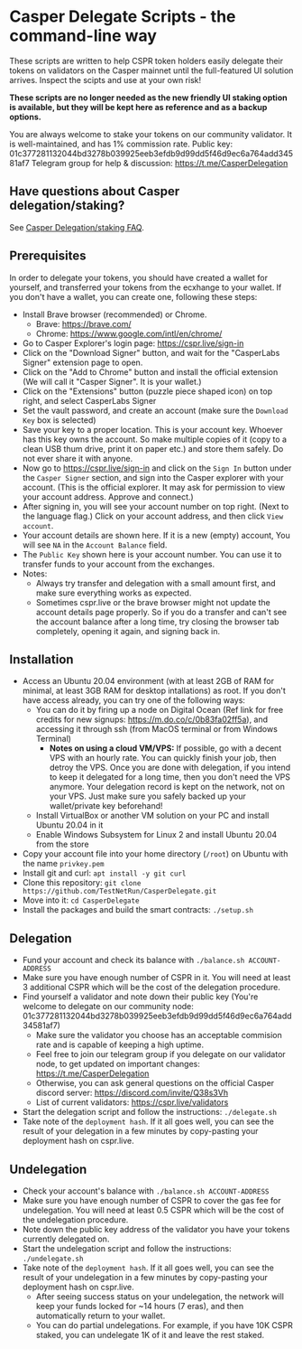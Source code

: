 # Casper Delegate Scripts - the command-line way

These scripts are written to help CSPR token holders easily delegate their tokens on validators on the Casper mainnet until the full-featured UI solution arrives. Inspect the scipts and use at your own risk!

**These scripts are no longer needed as the new friendly UI staking option is available, but they will be kept here as reference and as a backup options.**

You are always welcome to stake your tokens on our community validator. It is well-maintained, and has 1% commission rate.
Public key: 01c377281132044bd3278b039925eeb3efdb9d99dd5f46d9ec6a764add34581af7
Telegram group for help & discussion: https://t.me/CasperDelegation

## Have questions about Casper delegation/staking?
See [Casper Delegation/staking FAQ](https://github.com/TestNetRun/CasperDelegate/blob/main/FAQ.md).

## Prerequisites
In order to delegate your tokens, you should have created a wallet for yourself, and transferred your tokens from the ecxhange to your wallet. If you don't have a wallet, you can create one, following these steps:
* Install Brave browser (recommended) or Chrome.
  * Brave: https://brave.com/
  * Chrome: https://www.google.com/intl/en/chrome/
* Go to Casper Explorer's login page: https://cspr.live/sign-in
* Click on the "Download Signer" button, and wait for the "CasperLabs Signer" extension page to open.
* Click on the "Add to Chrome" button and install the official extension (We will call it "Casper Signer". It is your wallet.)
* Click on the "Extensions" button (puzzle piece shaped icon) on top right, and select CasperLabs Signer
* Set the vault password, and create an account (make sure the `Download Key` box is selected)
* Save your key to a proper location. This is your account key. Whoever has this key owns the account. So make multiple copies of it (copy to a clean USB thum drive, print it on paper etc.) and store them safely. Do not ever share it with anyone.
* Now go to https://cspr.live/sign-in and click on the `Sign In` button under the `Casper Signer` section, and sign into the Casper explorer with your account. (This is the official explorer. It may ask for permission to view your account address. Approve and connect.)
* After signing in, you will see your account number on top right. (Next to the language flag.) Click on your account address, and then click `View account`.
* Your account details are shown here. If it is a new (empty) account, You will see `NA` in the `Account Balance` field.
* The `Public Key` shown here is your account number. You can use it to transfer funds to your account from the exchanges.
* Notes:
  * Always try transfer and delegation with a small amount first, and make sure everything works as expected.
  * Sometimes cspr.live or the brave browser might not update the account details page properly. So if you do a transfer and can't see the account balance after
    a long time, try closing the browser tab completely, opening it again, and signing back in.

## Installation
* Access an Ubuntu 20.04 environment (with at least 2GB of RAM for minimal, at least 3GB RAM for desktop intallations) as root. If you don't have access already, you can try one of the following ways:
  * You can do it by firing up a node on Digital Ocean (Ref link for free credits for new signups: https://m.do.co/c/0b83fa02ff5a), and accessing it through ssh (from MacOS terminal or from Windows Terminal)
    * **Notes on using a cloud VM/VPS:** If possible, go with a decent VPS with an hourly rate. You can quickly finish your job, then detroy the VPS. Once you are done with delegation, if you intend to keep it delegated for a long time, then you don't need the VPS anymore. Your delegation record is kept on the network, not on your VPS. Just make sure you safely backed up your wallet/private key beforehand!
  * Install VirtualBox or another VM solution on your PC and install Ubuntu 20.04 in it
  * Enable Windows Subsystem for Linux 2 and install Ubuntu 20.04 from the store
* Copy your account file into your home directory (`/root`) on Ubuntu with the name `privkey.pem`
* Install git and curl: `apt install -y git curl`
* Clone this repository: `git clone https://github.com/TestNetRun/CasperDelegate.git`
* Move into it: `cd CasperDelegate`
* Install the packages and build the smart contracts: `./setup.sh`

## Delegation
* Fund your account and check its balance with `./balance.sh ACCOUNT-ADDRESS`
* Make sure you have enough number of CSPR in it. You will need at least 3 additional CSPR which will be the cost of the delegation procedure.
* Find yourself a validator and note down their public key (You're welcome to delegate on our community node: 01c377281132044bd3278b039925eeb3efdb9d99dd5f46d9ec6a764add34581af7)
  * Make sure the validator you choose has an acceptable commision rate and is capable of keeping a high uptime.
  * Feel free to join our telegram group if you delegate on our validator node, to get updated on important changes: https://t.me/CasperDelegation
  * Otherwise, you can ask general questions on the official Casper discord server: https://discord.com/invite/Q38s3Vh
  * List of current validators: https://cspr.live/validators
* Start the delegation script and follow the instructions: `./delegate.sh`
* Take note of the `deployment hash`. If it all goes well, you can see the result of your delegation in a few minutes by copy-pasting your deployment hash on cspr.live.

## Undelegation
* Check your account's balance with `./balance.sh ACCOUNT-ADDRESS`
* Make sure you have enough number of CSPR to cover the gas fee for undelegation. You will need at least 0.5 CSPR which will be the cost of the undelegation procedure.
* Note down the public key address of the validator you have your tokens currently delegated on.
* Start the undelegation script and follow the instructions: `./undelegate.sh`
* Take note of the `deployment hash`. If it all goes well, you can see the result of your undelegation in a few minutes by copy-pasting your deployment hash on cspr.live.
  * After seeing success status on your undelegation, the network will keep your funds locked for ~14 hours (7 eras), and then automatically return to your wallet.
  * You can do partial undelegations. For example, if you have 10K CSPR staked, you can undelegate 1K of it and leave the rest staked.
  
